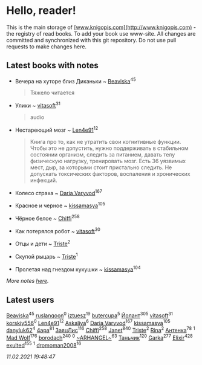 # Hello, reader!
This is the main storage of [www.knigopis.com](http://www.knigopis.com) - the registry of read books.
To add your book use www-site. All changes are committed and synchronized with this git repository.
Do not use pull requests to make changes here.


## Latest books with notes
* Вечера на хуторе близ Диканьки ~ [Beaviska](users/102/10202544960024508-facebook)<sup>45</sup>
    > Тяжело читается

* Улики ~ [vitasoft](users/474/47446642-vkontakte)<sup>31</sup>
    > audio

* Нестареющий мозг ~ [Len4e91](users/254/254448176-yandex)<sup>12</sup>
    > Книга про то, как не утратить свои когнитивные функции. Чтобы это не допустить, нужно поддерживать в стабильном состоянии организм, следить за питанием, давать телу физическую нагрузку, тренировать мозг. Есть 36 уязвимых мест, дыр, за которыми стоит пристально следить. Не допускать токсических факторов, воспаления и хронических инфекций.

* Колесо страха ~ [Daria Varyvod](users/829/829893410524253-facebook)<sup>167</sup>

* Красное и черное ~ [kissamasya](users/684/68439978-vkontakte)<sup>105</sup>

* Чёрное белое ~ [Chiffi](users/105/105831994080785626680-google)<sup>258</sup>

* Как потерялся робот ~ [vitasoft](users/474/47446642-vkontakte)<sup>30</sup>

* Отцы и дети ~ [Triste](users/517/5175580462988229760-mailru)<sup>2</sup>

* Скупой рыцарь ~ [Triste](users/517/5175580462988229760-mailru)<sup>1</sup>

* Пролетая над гнездом кукушки ~ [kissamasya](users/684/68439978-vkontakte)<sup>104</sup>


_More notes [here](latest_books_with_notes.md)._


## Latest users
[Beaviska](users/102/10202544960024508-facebook)<sup>45</sup> 
[ruslanqoon](users/104/104889302-vkontakte)<sup>0</sup> 
[iztuesz](users/100/100877468102766148730-google)<sup>19</sup> 
[butercupa](users/193/193697993-vkontakte)<sup>5</sup> 
[Йолант](users/104/104690883692185089260-google)<sup>305</sup> 
[vitasoft](users/474/47446642-vkontakte)<sup>31</sup> 
[korskiy556](users/500/500590279-yandex)<sup>0</sup> 
[Len4e91](users/254/254448176-yandex)<sup>12</sup> 
[Askaliya](users/326/326783541-vkontakte)<sup>6</sup> 
[Daria Varyvod](users/829/829893410524253-facebook)<sup>167</sup> 
[kissamasya](users/684/68439978-vkontakte)<sup>105</sup> 
[danyluk62](users/374/374149854-vkontakte)<sup>4</sup> 
[4apa](users/117/117392596378069249667-google)<sup>81</sup> 
[ЗаяцЛис](users/112/112388384595246311466-google)<sup>116</sup> 
[Chiffi](users/105/105831994080785626680-google)<sup>258</sup> 
[Janet](users/108/108113656204404967440-google)<sup>840</sup> 
[Triste](users/517/5175580462988229760-mailru)<sup>2</sup> 
[Rina](users/102/102857111133378678801-google)<sup>2</sup> 
[Антенка](users/118/118158645037334943900-google)<sup>78</sup> 
[](users/105/105446248129851948313-google)<sup>1</sup> 
[Mad Wolf](users/947/94738840-vkontakte)<sup>176</sup> 
[borodach](users/157/15706320-vkontakte)<sup>240</sup> 
[](users/111/111824448764476964677-google)<sup>0</sup> 
[~ARHANGEL~](users/642/64251996-vkontakte)<sup>63</sup> 
[Таньчик](users/209/2096581563762610-facebook)<sup>120</sup> 
[Garka](users/115/115753719718250012620-google)<sup>277</sup> 
[Elixir](users/115/115826717712507836033-google)<sup>428</sup> 
[exulted](users/100/100599204551896265722-google)<sup>155</sup> 
[](users/124/1242356572481047-facebook)<sup>1</sup> 
[dromoman2008](users/444/44461886-yandex)<sup>16</sup> 


_11.02.2021 19:48:47_
